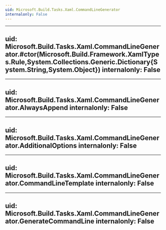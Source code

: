 ```yaml
---
uid: Microsoft.Build.Tasks.Xaml.CommandLineGenerator
internalonly: False
---
```


---
uid: Microsoft.Build.Tasks.Xaml.CommandLineGenerator.#ctor(Microsoft.Build.Framework.XamlTypes.Rule,System.Collections.Generic.Dictionary{System.String,System.Object})
internalonly: False
---

---
uid: Microsoft.Build.Tasks.Xaml.CommandLineGenerator.AlwaysAppend
internalonly: False
---

---
uid: Microsoft.Build.Tasks.Xaml.CommandLineGenerator.AdditionalOptions
internalonly: False
---

---
uid: Microsoft.Build.Tasks.Xaml.CommandLineGenerator.CommandLineTemplate
internalonly: False
---

---
uid: Microsoft.Build.Tasks.Xaml.CommandLineGenerator.GenerateCommandLine
internalonly: False
---
